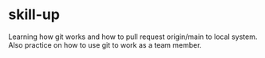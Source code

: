 # skill-up
Learning how git works and how to pull request origin/main to local system.
Also practice on how to use git to work as a team member.
